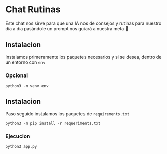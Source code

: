 # Chat Rutinas
Este chat nos sirve para que una IA nos de consejos y rutinas para nuestro
dia a dia pasándole un prompt nos guiará a nuestra meta 🚀

## Instalacion
Instalamos primeramente los paquetes necesarios y si se desea, dentro de un entorno
con `env`

### Opcional
```python
python3 -m venv env
```

## Instalacion
Paso seguido instalamos los paquetes de `requirements.txt`
```python
python3 -m pip install -r requeriments.txt
```

### Ejecucion
```python
python3 app.py
```
